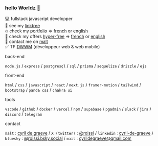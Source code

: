 ### hello Worldz 👋


💻 fullstack javascript developper<br/>
🌳 see my [linktree](https://linktr.ee/cyrildegraeve)<br/>
🔥 check my [portfolio](https://www.cyrildegraeve.dev/) => [french](https://www.cyrildegraeve.dev/fr) or [english](https://www.cyrildegraeve.dev/en)<br/>
👀 check my offers [hyper-free](https://hyper-free.cyrildegraeve.dev/) => [french](https://hyper-free.cyrildegraeve.dev/fr) or [english](https://hyper-free.cyrildegraeve.dev/en)<br/>
🚀 contact me on [malt](https://www.malt.fr/profile/cyrildegraeve)<br/>
✅ TP [DWWM](https://www.francecompetences.fr/recherche/rncp/31114/) (développeur web & web mobile)


back-end

`node.js` / `express` / `postgresql` / `sql` / `prisma` / `sequelize` / `drizzle` / `ejs` 

front-end

`html` / `css` / `javascript` / `react` / `next.js` / `framer-motion` / `tailwind` / `bootstrap` / `panda css` / `chakra ui`

tools

`vscode` / `github` / `docker` / `vercel` / `npm` / `supabase` / `pgadmin` / `slack` / `jira` / `discord` / `telegram`

contact

`malt` : [cyril de graeve](https://www.malt.fr/profile/cyrildegraeve) / `X (twitter)` : [@roissi](https://twitter.com/roissi) / `linkedin` : [cyril-de-graeve](https://www.linkedin.com/in/cyril-de-graeve/) / `bluesky` : [@roissi.bsky.social](https://bsky.app/profile/roissi.bsky.social) / `mail` : cyrildegraeve@gmail.com
